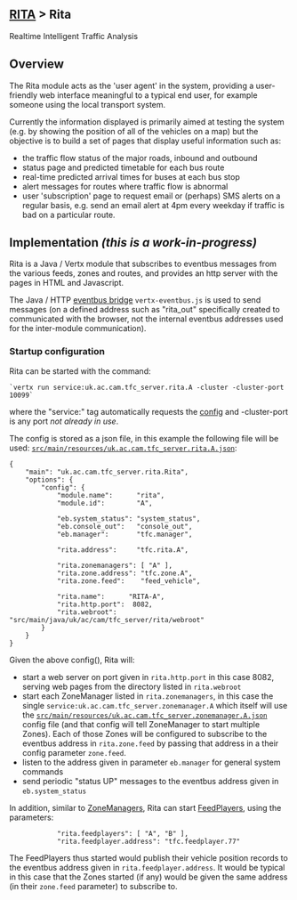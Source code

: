 ## [RITA](https://github.com/ijl20/tfc_server) &gt; Rita
Realtime Intelligent Traffic Analysis

## Overview

The Rita module acts as the 'user agent' in the system, providing a user-friendly web interface meaningful
to a typical end user, for example someone using the local transport system.

Currently the information displayed is primarily aimed at testing the system (e.g. by showing the position of all of
the vehicles on a map) but the objective is to build a set of pages that display useful information such as:

- the traffic flow status of the major roads, inbound and outbound
- status page and predicted timetable for each bus route
- real-time predicted arrival times for buses at each bus stop
- alert messages for routes where traffic flow is abnormal
- user 'subscription' page to request email or (perhaps) SMS alerts on a regular basis, e.g. send an email alert at 4pm every weekday if traffic is bad on a particular route.

## Implementation *(this is a work-in-progress)*

Rita is a Java / Vertx module that subscribes to eventbus messages from the various feeds, zones and routes, and
provides an http server with the pages in HTML and Javascript.

The Java / HTTP [eventbus bridge](http://vertx.io/docs/vertx-web/java/#_sockjs_event_bus_bridge) `vertx-eventbus.js` is used
to send messages (on a defined address such as "rita_out" specifically created to communicated with the browser, not the 
internal eventbus addresses used for the inter-module communication).

### Startup configuration

Rita can be started with the command:

    `vertx run service:uk.ac.cam.tfc_server.rita.A -cluster -cluster-port 10099`

where the "service:" tag automatically requests the [config](http://vertx.io/blog/vert-x-application-configuration/) and
-cluster-port is any port *not already in use*.

The config is stored as a json file, in this example the following file will be used:
[`src/main/resources/uk.ac.cam.tfc_server.rita.A.json`](https://github.com/ijl20/tfc_server/src/main/resources/uk.ac.cam.tfc_server.rita.A.json):

```
{
    "main": "uk.ac.cam.tfc_server.rita.Rita",
    "options": {
        "config": {
            "module.name":      "rita",
            "module.id":        "A",

            "eb.system_status": "system_status",
            "eb.console_out":   "console_out",
            "eb.manager":       "tfc.manager",

            "rita.address":     "tfc.rita.A",

            "rita.zonemanagers": [ "A" ],
            "rita.zone.address": "tfc.zone.A",
            "rita.zone.feed":    "feed_vehicle",

            "rita.name":      "RITA-A",
            "rita.http.port":  8082,
            "rita.webroot":   "src/main/java/uk/ac/cam/tfc_server/rita/webroot"
        }
    }
}
```

Given the above config(), Rita will:
- start a web server on port given in `rita.http.port` in this case 8082, serving web pages from the directory
listed in `rita.webroot`
- start each ZoneManager listed in `rita.zonemanagers`, in this case the single `service:uk.ac.cam.tfc_server.zonemanager.A` which itself will use the [`src/main/resources/uk.ac.cam.tfc_server.zonemanager.A.json`](https://github.com/ijl20/tfc_server/src/main/resources/uk.ac.cam.tfc_server.zonemanager.A.json) config file (and that config will tell
ZoneManager to start multiple Zones). Each of those Zones will be configured to subscribe to the eventbus address in `rita.zone.feed` by passing that address in a their config parameter `zone.feed`.
- listen to the address given in parameter `eb.manager` for general system commands
- send periodic "status UP" messages to the eventbus address given in `eb.system_status`
 
In addition, similar to [ZoneManagers](../zonemanager), Rita can start [FeedPlayers](../feedplayer), using the parameters:

```
            "rita.feedplayers": [ "A", "B" ],
            "rita.feedplayer.address": "tfc.feedplayer.77"
```
The FeedPlayers thus started would publish their vehicle position records to the eventbus address given in `rita.feedplayer.address`. It would be typical in this case that the Zones started (if any) would be given the
same address (in their `zone.feed` parameter) to subscribe to.
